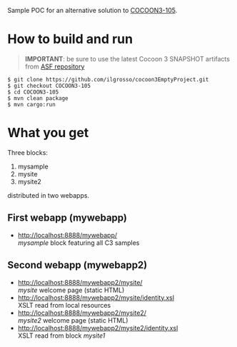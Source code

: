 Sample POC for an alternative solution to [COCOON3-105](https://issues.apache.org/jira/browse/COCOON3-105).

# How to build and run

> **IMPORTANT**: be sure to use the latest Cocoon 3 SNAPSHOT artifacts from 
[ASF repository](https://repository.apache.org/content/repositories/snapshots/org/apache/cocoon/)

    $ git clone https://github.com/ilgrosso/cocoon3EmptyProject.git
    $ git checkout COCOON3-105
    $ cd COCOON3-105
    $ mvn clean package
    $ mvn cargo:run
    
# What you get

Three blocks:
 1. mysample
 2. mysite
 3. mysite2

distributed in two webapps.

## First webapp (mywebapp)

 * [http://localhost:8888/mywebapp/](http://localhost:8888/mywebapp/)<br/>
_mysample_ block featuring all C3 samples

## Second webapp (mywebapp2)

 * [http://localhost:8888/mywebapp2/mysite/](http://localhost:8888/mywebapp2/mysite/)<br/>
_mysite_ welcome page (static HTML)
 * [http://localhost:8888/mywebapp2/mysite/identity.xsl](http://localhost:8888/mywebapp2/mysite/identity.xsl)<br/>
XSLT read from local resources
 * [http://localhost:8888/mywebapp2/mysite2/](http://localhost:8888/mywebapp2/mysite2/)<br/>
_mysite2_ welcome page (static HTML)
 * [http://localhost:8888/mywebapp2/mysite2/identity.xsl](http://localhost:8888/mywebapp2/mysite2/identity.xsl)<br/>
XSLT read from block _mysite1_
